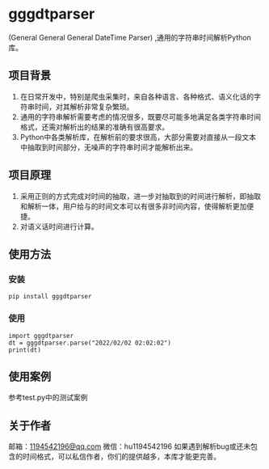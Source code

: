 # gggdtparser
  (General General General DateTime Parser) ,通用的字符串时间解析Python库。

## 项目背景
1. 在日常开发中，特别是爬虫采集时，来自各种语言、各种格式、语义化话的字符串时间，对其解析非常复杂繁琐。
2. 通用的字符串解析需要考虑的情况很多，既要尽可能多地满足各类字符串时间格式，还需对解析出的结果的准确有很高要求。
3. Python中各类解析库，在解析前的要求很高，大部分需要对直接从一段文本中抽取到时间部分，无噪声的字符串时间才能解析出来。
## 项目原理
1. 采用正则的方式完成对时间的抽取，进一步对抽取到的时间进行解析，即抽取和解析一体，用户给与的时间文本可以有很多非时间内容，使得解析更加便捷。
2. 对语义话时间进行计算。
## 使用方法
### 安装
    pip install gggdtparser
### 使用
    import gggdtparser
    dt = gggdtparser.parse("2022/02/02 02:02:02")
    print(dt)
## 使用案例
参考test.py中的测试案例
## 关于作者
邮箱：1194542196@qq.com
微信：hu1194542196
如果遇到解析bug或还未包含的时间格式，可以私信作者，你们的提供越多，本库才能更完善。